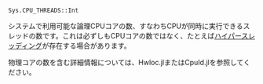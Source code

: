 ```
Sys.CPU_THREADS::Int
```

システムで利用可能な論理CPUコアの数、すなわちCPUが同時に実行できるスレッドの数です。これは必ずしもCPUコアの数ではなく、たとえば[ハイパースレッディング](https://en.wikipedia.org/wiki/Hyper-threading)が存在する場合があります。

物理コアの数を含む詳細情報については、Hwloc.jlまたはCpuId.jlを参照してください。
